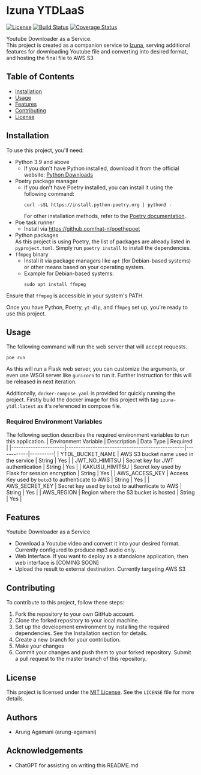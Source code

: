 # Izuna YTDLaaS

[![License](https://img.shields.io/badge/License-MIT-blue.svg)](https://opensource.org/licenses/MIT)
[![Build Status](https://travis-ci.org/username/repo.svg?branch=master)](https://travis-ci.org/username/repo)
[![Coverage Status](https://coveralls.io/repos/github/username/repo/badge.svg?branch=master)](https://coveralls.io/github/username/repo?branch=master)

Youtube Downloader as a Service.  
This project is created as a companion service to [Izuna](https://github.com/arung-agamani/izuna), serving additional features for downloading Youtube file and converting into desired format, and hosting the final file to AWS S3

## Table of Contents

-   [Installation](#installation)
-   [Usage](#usage)
-   [Features](#features)
-   [Contributing](#contributing)
-   [License](#license)

## Installation

To use this project, you'll need:

-   Python 3.9 and above
    -   If you don't have Python installed, download it from the official website: [Python Downloads](https://www.python.org/downloads/)
-   Poetry package manager
    -   If you don't have Poetry installed, you can install it using the following command:
        ```
        curl -sSL https://install.python-poetry.org | python3 -
        ```
        For other installation methods, refer to the [Poetry documentation](https://python-poetry.org/docs/#installation).
-   Poe task runner
    -   Install via https://github.com/nat-n/poethepoet
-   Python packages  
    As this project is using Poetry, the list of packages are already listed in `pyproject.toml`. Simply run `poetry install` to install the dependencies.
-   `ffmpeg` binary
    -   Install it via package managers like `apt` (for Debian-based systems) or other means based on your operating system.
    -   Example for Debian-based systems:
        ```
        sudo apt install ffmpeg
        ```

Ensure that `ffmpeg` is accessible in your system's PATH.

Once you have Python, Poetry, `yt-dlp`, and `ffmpeg` set up, you're ready to use this project.

## Usage

The following command will run the web server that will accept requests.

```
poe run
```

As this will run a Flask web server, you can customize the arguments, or even use WSGI server like `gunicorn` to run it. Further instruction for this will be released in next iteration.

Additionally, `docker-compose.yaml` is provided for quickly running the project. Firstly build the docker image for this project with tag `izuna-ytdl:latest` as it's referenced in compose file.

### Required Environment Variables

The following section describes the required environment variables to run this application.
| Environment Variable | Description | Data Type | Required |
|----------------------|-------------------------------------------------|------------|----------|
| YTDL_BUCKET_NAME | AWS S3 bucket name used in the service | String | Yes |
| JWT_NO_HIMITSU | Secret key for JWT authentication | String | Yes |
| KAKUSU_HIMITSU | Secret key used by Flask for session encryption | String | Yes |
| AWS_ACCESS_KEY | Access Key used by `boto3` to authenticate to AWS | String | Yes |
| AWS_SECRET_KEY | Secret key used by `boto3` to authenticate to AWS | String | Yes |
| AWS_REGION | Region where the S3 bucket is hosted | String | Yes |

## Features

Youtube Downloader as a Service

-   Download a Youtube video and convert it into your desired format. Currently configured to produce mp3 audio only.
-   Web Interface. If you want to deploy as a standalone application, then web interface is [COMING SOON]
-   Upload the result to external destination. Currently targeting AWS S3

## Contributing

To contribute to this project, follow these steps:

1. Fork the repository to your own GitHub account.
2. Clone the forked repository to your local machine.
3. Set up the development environment by installing the required dependencies. See the Installation section for details.
4. Create a new branch for your contribution.
5. Make your changes
6. Commit your changes and push them to your forked repository.
   Submit a pull request to the master branch of this repository.

## License

This project is licensed under the [MIT License](https://opensource.org/licenses/MIT). See the `LICENSE` file for more details.

<!-- ## Additional Sections (Optional)

You can include additional sections as per your project's needs. Here are a few examples:

### Documentation

Provide links to the project's documentation, if available.

### Roadmap

Outline the project's roadmap, future features, or planned updates. -->

## Authors

-   Arung Agamani (arung-agamani)

## Acknowledgements

-   ChatGPT for assisting on writing this README.md
